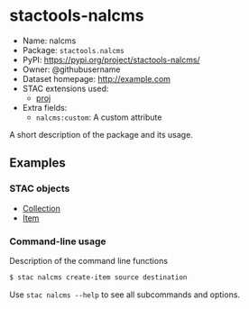 # stactools-nalcms

- Name: nalcms
- Package: `stactools.nalcms`
- PyPI: https://pypi.org/project/stactools-nalcms/
- Owner: @githubusername
- Dataset homepage: http://example.com
- STAC extensions used:
  - [proj](https://github.com/stac-extensions/projection/)
- Extra fields:
  - `nalcms:custom`: A custom attribute

A short description of the package and its usage.

## Examples

### STAC objects

- [Collection](examples/collection.json)
- [Item](examples/item/item.json)

### Command-line usage

Description of the command line functions

```bash
$ stac nalcms create-item source destination
```

Use `stac nalcms --help` to see all subcommands and options.
